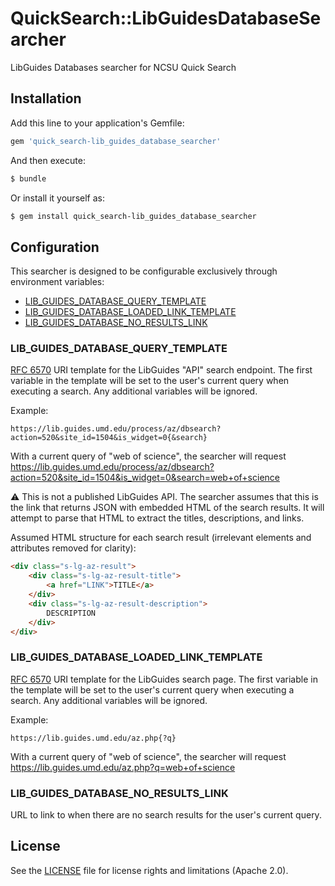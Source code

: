 # QuickSearch::LibGuidesDatabaseSearcher

LibGuides Databases searcher for NCSU Quick Search

## Installation

Add this line to your application's Gemfile:

```ruby
gem 'quick_search-lib_guides_database_searcher'
```

And then execute:
```bash
$ bundle
```

Or install it yourself as:
```bash
$ gem install quick_search-lib_guides_database_searcher
```

## Configuration

This searcher is designed to be configurable exclusively through environment
variables:

- [LIB_GUIDES_DATABASE_QUERY_TEMPLATE](#LIB_GUIDES_DATABASE_QUERY_TEMPLATE)
- [LIB_GUIDES_DATABASE_LOADED_LINK_TEMPLATE](#LIB_GUIDES_DATABASE_LOADED_LINK_TEMPLATE)
- [LIB_GUIDES_DATABASE_NO_RESULTS_LINK](#LIB_GUIDES_DATABASE_NO_RESULTS_LINK)

### LIB_GUIDES_DATABASE_QUERY_TEMPLATE

[RFC 6570] URI template for the LibGuides "API" search endpoint. The first
variable in the template will be set to the user's current query when executing
a search. Any additional variables will be ignored.

Example:

```
https://lib.guides.umd.edu/process/az/dbsearch?action=520&site_id=1504&is_widget=0{&search}
```

With a current query of "web of science", the searcher will request
https://lib.guides.umd.edu/process/az/dbsearch?action=520&site_id=1504&is_widget=0&search=web+of+science

⚠️ This is not a published LibGuides API. The searcher assumes that this is the
link that returns JSON with embedded HTML of the search results. It will attempt
to parse that HTML to extract the titles, descriptions, and links.

Assumed HTML structure for each search result (irrelevant elements and attributes
removed for clarity):

```html
<div class="s-lg-az-result">
    <div class="s-lg-az-result-title">
        <a href="LINK">TITLE</a>
    </div>
    <div class="s-lg-az-result-description">
        DESCRIPTION
    </div>
</div>
```

### LIB_GUIDES_DATABASE_LOADED_LINK_TEMPLATE

[RFC 6570] URI template for the LibGuides search page. The first variable in the
template will be set to the user's current query when executing a search. Any
additional variables will be ignored.

Example:

```
https://lib.guides.umd.edu/az.php{?q}
```

With a current query of "web of science", the searcher will request
https://lib.guides.umd.edu/az.php?q=web+of+science

### LIB_GUIDES_DATABASE_NO_RESULTS_LINK

URL to link to when there are no search results for the user's current query.

## License

See the [LICENSE](LICENSE) file for license rights and limitations (Apache 2.0).

[RFC 6570]: https://datatracker.ietf.org/doc/html/rfc6570
